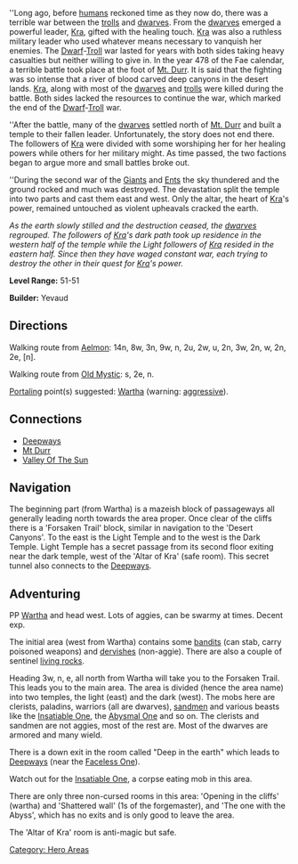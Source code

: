 ''Long ago, before [humans](Humans "wikilink") reckoned time as they now
do, there was a terrible war between the [trolls](Trolls "wikilink") and
[dwarves](Dwarves "wikilink"). From the [dwarves](Dwarves "wikilink")
emerged a powerful leader, [Kra](Kra "wikilink"), gifted with the
healing touch. [Kra](Kra "wikilink") was also a ruthless military leader
who used whatever means necessary to vanquish her enemies. The
[Dwarf](Dwarves "wikilink")-[Troll](Trolls "wikilink") war lasted for
years with both sides taking heavy casualties but neither willing to
give in. In the year 478 of the Fae calendar, a terrible battle took
place at the foot of [Mt. Durr](:Category:_Mt_Durr "wikilink"). It is
said that the fighting was so intense that a river of blood carved deep
canyons in the desert lands. [Kra](Kra "wikilink"), along with most of
the [dwarves](Dwarves "wikilink") and [trolls](Trolls "wikilink") were
killed during the battle. Both sides lacked the resources to continue
the war, which marked the end of the
[Dwarf](Dwarves "wikilink")-[Troll](Trolls "wikilink") war.

''After the battle, many of the [dwarves](Dwarves "wikilink") settled
north of [Mt. Durr](:Category:_Mt_Durr "wikilink") and built a temple to
their fallen leader. Unfortunately, the story does not end there. The
followers of [Kra](Kra "wikilink") were divided with some worshiping her
for her healing powers while others for her military might. As time
passed, the two factions began to argue more and small battles broke
out.

''During the second war of the [Giants](Giants "wikilink") and
[Ents](Ents "wikilink") the sky thundered and the ground rocked and much
was destroyed. The devastation split the temple into two parts and cast
them east and west. Only the altar, the heart of [Kra](Kra "wikilink")'s
power, remained untouched as violent upheavals cracked the earth.

*As the earth slowly stilled and the destruction ceased, the
[dwarves](Dwarves "wikilink") regrouped. The followers of
[Kra](Kra "wikilink")'s dark path took up residence in the western half
of the temple while the Light followers of [Kra](Kra "wikilink") resided
in the eastern half. Since then they have waged constant war, each
trying to destroy the other in their quest for [Kra](Kra "wikilink")'s
power.*

**Level Range:** 51-51

**Builder:** Yevaud

## Directions

Walking route from [Aelmon](Aelmon "wikilink"): 14n, 8w, 3n, 9w, n, 2u,
2w, u, 2n, 3w, 2n, w, 2n, 2e, \[n\].

Walking route from [Old Mystic](Old_Mystic "wikilink"): s, 2e, n.

[Portaling](Portal "wikilink") point(s) suggested:
[Wartha](Wartha "wikilink") (warning:
[aggressive](Aggressive_Mobs "wikilink")).

## Connections

-   [Deepways](:Category:Deepways "wikilink")
-   [Mt Durr](:Category:Mt_Durr "wikilink")
-   [Valley Of The Sun](:Category:Valley_Of_The_Sun "wikilink")

## Navigation

The beginning part (from Wartha) is a mazeish block of passageways all
generally leading north towards the area proper. Once clear of the
cliffs there is a 'Forsaken Trail' block, similar in navigation to the
'Desert Canyons'. To the east is the Light Temple and to the west is the
Dark Temple. Light Temple has a secret passage from its second floor
exiting near the dark temple, west of the 'Altar of Kra' (safe room).
This secret tunnel also connects to the
[Deepways](:Category:Deepways "wikilink").

## Adventuring

PP [Wartha](Wartha "wikilink") and head west. Lots of aggies, can be
swarmy at times. Decent exp.

The initial area (west from Wartha) contains some
[bandits](Gypsy_Bandit "wikilink") (can stab, carry poisoned weapons)
and [dervishes](Desert_Dervish "wikilink") (non-aggie). There are also a
couple of sentinel [living rocks](Living_Rock "wikilink").

Heading 3w, n, e, all north from Wartha will take you to the Forsaken
Trail. This leads you to the main area. The area is divided (hence the
area name) into two temples, the light (east) and the dark (west). The
mobs here are clerists, paladins, warriors (all are dwarves),
[sandmen](Elemental_Sandman "wikilink") and various beasts like the
[Insatiable One](Insatiable_One "wikilink"), the [Abysmal
One](Abysmal_One "wikilink") and so on. The clerists and sandmen are not
aggies, most of the rest are. Most of the dwarves are armored and many
wield.

There is a down exit in the room called "Deep in the earth" which leads
to [ Deepways](:Category:_Deepways "wikilink") (near the [Faceless
One](Faceless_One "wikilink")).

Watch out for the [Insatiable One](Insatiable_One "wikilink"), a corpse
eating mob in this area.

There are only three non-cursed rooms in this area: 'Opening in the
cliffs' (wartha) and 'Shattered wall' (1s of the forgemaster), and 'The
one with the Abyss', which has no exits and is only good to leave the
area.

The 'Altar of Kra' room is anti-magic but safe.

[Category: Hero Areas](Category:_Hero_Areas "wikilink")
